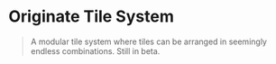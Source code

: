 Originate Tile System
=====================
> A modular tile system where tiles can be arranged in seemingly endless combinations. Still in beta.
